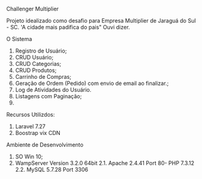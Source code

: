 Challenger Multiplier

Projeto idealizado como desafio para Empresa Multiplier de Jaraguá do Sul - SC. 'A cidade mais padifica do pais" Ouvi dizer.

O Sistema
1. Registro de Usuário;
2. CRUD Usuário;
3. CRUD Categorias;
4. CRUD Produtos;
5. Carrinho de Compras;
6. Geração de Ordem (Pedido) com envio de email ao finalizar.;
7. Log de Atividades do Usuário.
8. Listagens com Paginação;
9. 


Recursos Utilizdos:
1. Laravel 7.27
2. Boostrap vix CDN

Ambiente de Desenvolvimento

1. SO Win 10;
2. WampServer Version 3.2.0 64bit
2.1. Apache 2.4.41 Port 80- PHP 7.3.12
2.2. MySQL 5.7.28 Port 3306


